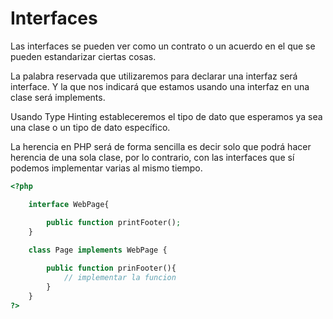 # Interfaces

Las interfaces se pueden ver como un contrato o un acuerdo en el que se pueden estandarizar ciertas cosas.

La palabra reservada que utilizaremos para declarar una interfaz será interface. Y la que nos indicará que estamos usando una interfaz en una clase será implements.

Usando Type Hinting estableceremos el tipo de dato que esperamos ya sea una clase o un tipo de dato específico.

La herencia en PHP será de forma sencilla es decir solo que podrá hacer herencia de una sola clase, por lo contrario, con las interfaces que sí podemos implementar varias al mismo tiempo.

```php
<?php 

    interface WebPage{

        public function printFooter();
    } 
    
    class Page implements WebPage {

        public function prinFooter(){
            // implementar la funcion
        }
    }
?>
```